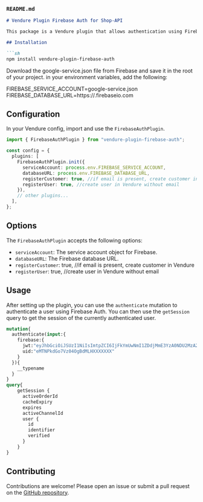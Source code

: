 ### `README.md`

```md
# Vendure Plugin Firebase Auth for Shop-API

This package is a Vendure plugin that allows authentication using Firebase Auth.

## Installation

```sh
npm install vendure-plugin-firebase-auth
```
Download the google-service.json file from Firebase and save it in the root of your project.
in your environment variables, add the following:

FIREBASE_SERVICE_ACCOUNT=google-service.json
FIREBASE_DATABASE_URL=https://<project-id>.firebaseio.com

## Configuration

In your Vendure config, import and use the `FirebaseAuthPlugin`.

```ts
import { FirebaseAuthPlugin } from "vendure-plugin-firebase-auth";

const config = {
  plugins: [
    FirebaseAuthPlugin.init({
      serviceAccount: process.env.FIREBASE_SERVICE_ACCOUNT,
      databaseURL: process.env.FIREBASE_DATABASE_URL,
      registerCustomer: true, //if email is present, create customer in Vendure
      registerUser: true, //create user in Vendure without email
    }),
    // other plugins...
  ],
};
```

## Options

The `FirebaseAuthPlugin` accepts the following options:

- `serviceAccount`: The service account object for Firebase.
- `databaseURL`: The Firebase database URL.
- `registerCustomer`: true, //if email is present, create customer in Vendure
- `registerUser`: true, //create user in Vendure without email


## Usage

After setting up the plugin, you can use the `authenticate` mutation to authenticate a user using Firebase Auth.
You can then use the `getSession` query to get the session of the currently authenticated user.


```graphql
mutation{
  authenticate(input:{
    firebase:{
      jwt:"eyJhbGciOiJSUzI1NiIsImtpZCI6IjFkYmUwNmI1ZDdjMmE3YzA0NDU2MzA2MWZmMGZlYTM3NzQwYjg2YmMiLCJ0eXAiOiJKV1QifQ.eyJwcm92aWRlcl9pZCI6ImFub255bW91cyIsImlzcyI6Imh0dHBzOi8vc2VjdXJldG9rZW4uZ29vZ2xlLmNvbS96aWt6YWt6aWt6YWt3dGYiLCJhdWQiOiJ6aWt6YWt6aWt6YWt3dGYiLCJhdXRoX3RpbWUiOjE3MjI0MzYyMTcsInVzZXJfaWQiOiJlTVROUGtkR283VnowNE9nQmRNTEhDTjhmQUcyIiwic3ViIjoiZU1UTlBrZEdvN1Z6MDRPZ0JkTUxIQ044ZkFHMiIsImlhdCI6MTcyMjQzNjIxNywiZXhwIjoxNzIyNDM5ODE3LCJmaXJlYmFzZSI6eyJpZGVudGl0aWVzIjp7fSwic2lnbl9pbl9wcm92aWRlciI6ImFub255bW91cyJ9fQ.sumcW-_NnWCsX_l7i17TfOA5MC-b30JbYhEysAwX6p7J_ljPXIMDNQPLmoCbu75srLWqzMhpfIoCYyctEVFSYFsRyJnRUt5pjOAAE86LuAam_9-8iWraQUQgtIjG09PGOe5d4BoKhMP6R9e06A6K74Sg98lda8QwVYWxHUD9lrvBglO3y5r-LC-hnqhLXx3GO4f9lmhoBCxQ4AuZ-gp4-5JUQwtmbxRZdCQT4tWm5T4-flLvFP_Vbjhy369KIH9aMNgpuFXM2g88Qfxu277Lb7gwv4ObjZu6MeUEMpLQo49S0Jfx64lTwmDJmuqUvxiD_Ck0yvY9n_123456789OQPR",
      uid:"eMTNPkdGo7Vz04OgBdMLHXXXXXXX"
    }
  }){
    __typename
  }
}
query{
    getSession {
      activeOrderId
      cacheExpiry
      expires
      activeChannelId
      user {
        id
        identifier
        verified
      }
    }
}
```
## Contributing

Contributions are welcome! Please open an issue or submit a pull request on the [GitHub repository](https://github.com/arrrrny/vendure-plugin-firebase-auth).
